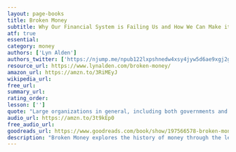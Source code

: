 ```yaml
---
layout: page-books
title: Broken Money
subtitle: Why Our Financial System is Failing Us and How We Can Make it Better
atf: true
essential: 
category: money
authors: ['Lyn Alden']
authors_twitter: ['https://njump.me/npub122lxpshnedw4xsy4jyw5d6ae9xgj2gvm50jk8jm89ny586c2yg0q903348']
resource_url: https://www.lynalden.com/broken-money/
amazon_url: https://amzn.to/3RiMEyJ
wikipedia_url: 
free_url: 
summary_url: 
rating_order: 
lesson: ['']
quote: "Large organizations in general, including both governments and corporations, rarely disrupt themselves."
audio_url: https://amzn.to/3t9kEp0
free_audio_url: 
goodreads_url: https://www.goodreads.com/book/show/197566578-broken-money
description: "Broken Money explores the history of money through the lens of technology. Politics can affect things temporarily and locally, but technology is what drives things forward globally and permanently. The book's goal is for the reader to walk away with a deep understanding of money and monetary history, both in terms of theoretical foundations and in terms of practical implications.From shells to gold, from papyrus bills of exchange to central banks, and from the invention of the telegraph to the creation of Bitcoin, Lyn Alden walks the reader through the emergence of new technologies that have shaped what we use as money over the ages. And beyond that, Alden explores the concept of what money is at its very foundation to give the reader a framework to analyze and compare different types of monetary technologies and monetary theories."
---
```

